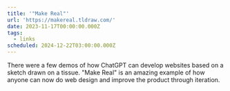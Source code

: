 ```yaml
---
title: '"Make Real"'
url: 'https://makereal.tldraw.com/'
date: 2023-11-17T00:00:00.000Z
tags:
  - links
scheduled: 2024-12-22T03:00:00.000Z
---
```


There were a few demos of how ChatGPT can develop websites based on a sketch drawn on a tissue. "Make Real" is an amazing example of how anyone can now do web design and improve the product through iteration.
